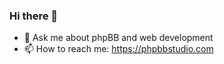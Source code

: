 ### Hi there 👋

- 💬 Ask me about phpBB and web development
- 📫 How to reach me: https://phpbbstudio.com
